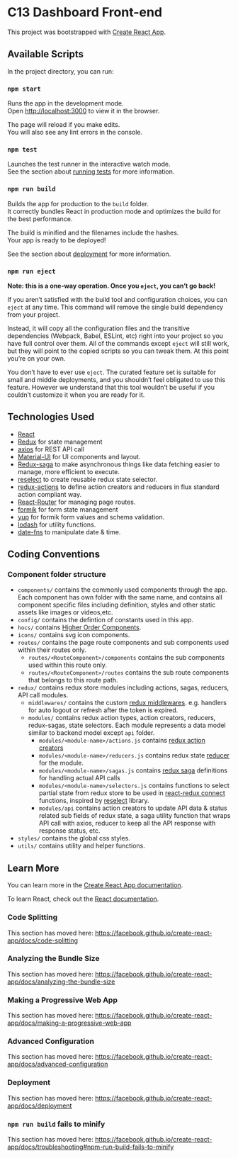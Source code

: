 # C13 Dashboard Front-end

This project was bootstrapped with [Create React App](https://github.com/facebook/create-react-app).

## Available Scripts

In the project directory, you can run:

### `npm start`

Runs the app in the development mode.<br>
Open [http://localhost:3000](http://localhost:3000) to view it in the browser.

The page will reload if you make edits.<br>
You will also see any lint errors in the console.

### `npm test`

Launches the test runner in the interactive watch mode.<br>
See the section about [running tests](https://facebook.github.io/create-react-app/docs/running-tests) for more information.

### `npm run build`

Builds the app for production to the `build` folder.<br>
It correctly bundles React in production mode and optimizes the build for the best performance.

The build is minified and the filenames include the hashes.<br>
Your app is ready to be deployed!

See the section about [deployment](https://facebook.github.io/create-react-app/docs/deployment) for more information.

### `npm run eject`

**Note: this is a one-way operation. Once you `eject`, you can’t go back!**

If you aren’t satisfied with the build tool and configuration choices, you can `eject` at any time. This command will remove the single build dependency from your project.

Instead, it will copy all the configuration files and the transitive dependencies (Webpack, Babel, ESLint, etc) right into your project so you have full control over them. All of the commands except `eject` will still work, but they will point to the copied scripts so you can tweak them. At this point you’re on your own.

You don’t have to ever use `eject`. The curated feature set is suitable for small and middle deployments, and you shouldn’t feel obligated to use this feature. However we understand that this tool wouldn’t be useful if you couldn’t customize it when you are ready for it.

## Technologies Used

- [React](https://reactjs.org/)
- [Redux](https://redux.js.org/) for state management
- [axios](https://github.com/axios/axios) for REST API call
- [Material-UI](https://material-ui.com/) for UI components and layout.
- [Redux-saga](https://redux-saga.js.org/) to make asynchronous things like data fetching easier to manage, more efficient to execute.
- [reselect](https://github.com/reduxjs/reselect) to create reusable redux state selector.
- [redux-actions](https://redux-actions.js.org/) to define action creators and reducers in flux standard action compliant way.
- [React-Router](https://reacttraining.com/react-router/web/guides/quick-start) for managing page routes.
- [formik](https://jaredpalmer.com/formik/docs/overview) for form state management
- [yup](https://github.com/jquense/yup) for formik form values and schema validation.
- [lodash](https://lodash.com/) for utility functions.
- [date-fns](https://date-fns.org/) to manipulate date & time.

## Coding Conventions

### Component folder structure

- `components/` contains the commonly used components through the app. Each component has own folder with the same name, and contains all component specific files including definition, styles and other static assets like images or videos,etc.
- `config/` contains the defintion of constants used in this app.
- `hocs/` contains [Higher Order Components](https://reactjs.org/docs/higher-order-components.html).
- `icons/` contains svg icon components.
- `routes/` contains the page route components and sub components used within their routes only.
  - `routes/<RouteComponent>/components` contains the sub components used within this route only.
  - `routes/<RouteComponent>/routes` contains the sub route components that belongs to this route path.
- `redux/` contains redux store modules including actions, sagas, reducers, API call modules.
  - `middlewares/` contains the custom [redux middlewares](https://redux.js.org/advanced/middleware). e.g. handlers for auto logout or refresh after the token is expired.
  - `modules/` contains redux action types, action creators, reducers, redux-sagas, state selectors. Each module represents a data model similar to backend model except `api` folder.
    - `modules/<module-name>/actions.js` contains [redux action creators](https://redux.js.org/basics/actions#action-creators)
    - `modules/<module-name>/reducers.js` contains redux state [reducer](https://redux.js.org/basics/reducers) for the module.
    - `modules/<module-name>/sagas.js` contains [redux saga](https://redux-saga.js.org/) definitions for handling actual API calls
    - `modules/<module-name>/selectors.js` contains functions to select partial state from redux store to be used in [react-redux connect](https://react-redux.js.org/api/connect) functions, inspired by [reselect](https://github.com/reduxjs/reselect) library.
    - `modules/api` contains action creators to update API data & status related sub fields of redux state, a saga utility function that wraps API call with axios, reducer to keep all the API response with response status, etc.
- `styles/` contains the global css styles.
- `utils/` contains utility and helper functions.

## Learn More

You can learn more in the [Create React App documentation](https://facebook.github.io/create-react-app/docs/getting-started).

To learn React, check out the [React documentation](https://reactjs.org/).

### Code Splitting

This section has moved here: https://facebook.github.io/create-react-app/docs/code-splitting

### Analyzing the Bundle Size

This section has moved here: https://facebook.github.io/create-react-app/docs/analyzing-the-bundle-size

### Making a Progressive Web App

This section has moved here: https://facebook.github.io/create-react-app/docs/making-a-progressive-web-app

### Advanced Configuration

This section has moved here: https://facebook.github.io/create-react-app/docs/advanced-configuration

### Deployment

This section has moved here: https://facebook.github.io/create-react-app/docs/deployment

### `npm run build` fails to minify

This section has moved here: https://facebook.github.io/create-react-app/docs/troubleshooting#npm-run-build-fails-to-minify
